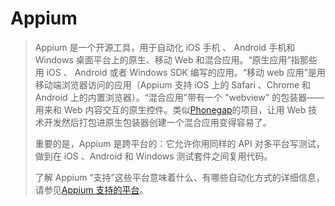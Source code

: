 # Appium

> Appium 是一个开源工具，用于自动化 iOS 手机 、 Android 手机和 Windows 桌面平台上的原生、移动 Web 和混合应用。“原生应用”指那些用 iOS 、 Android 或者 Windows SDK 编写的应用。“移动 web 应用”是用移动端浏览器访问的应用（Appium 支持 iOS 上的 Safari 、Chrome 和 Android 上的内置浏览器）。“混合应用”带有一个 "webview" 的包装器——用来和 Web 内容交互的原生控件。类似[Phonegap](http://phonegap.com/)的项目，让用 Web 技术开发然后打包进原生包装器创建一个混合应用变得容易了。
>
> 重要的是，Appium 是跨平台的：它允许你用同样的 API 对多平台写测试，做到在 iOS 、Android 和 Windows 测试套件之间复用代码。
>
> 了解 Appium “支持”这些平台意味着什么、有哪些自动化方式的详细信息，请参见[Appium 支持的平台](http://appium.io/docs/cn/appium-setup/platform-support/index.html)。



